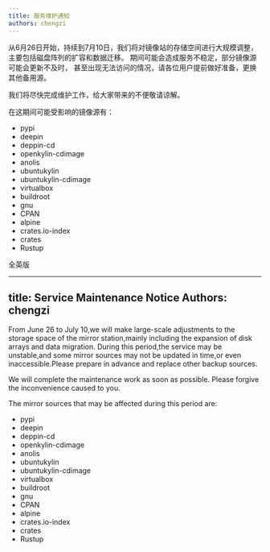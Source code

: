 ```yaml
---
title: 服务维护通知
authors: chengzi
---
```


从6月26日开始，持续到7月10日，我们将对镜像站的存储空间进行大规模调整，
主要包括磁盘阵列的扩容和数据迁移。
期间可能会造成服务不稳定，部分镜像源可能会更新不及时，
甚至出现无法访问的情况，请各位用户提前做好准备，更换其他备用源。

我们将尽快完成维护工作，给大家带来的不便敬请谅解。

<!-- truncate -->

在这期间可能受影响的镜像源有：

- pypi
- deepin
- deppin-cd
- openkylin-cdimage
- anolis
- ubuntukylin
- ubuntukylin-cdimage
- virtualbox
- buildroot
- gnu
- CPAN
- alpine
- crates.io-index
- crates
- Rustup




全英版

---
title:   Service Maintenance Notice
Authors: chengzi
---

From June 26 to July 10,we will make large-scale adjustments to the storage space of the mirror station,mainly including the expansion of disk arrays and data migration.
During this period,the service may be unstable,and some mirror sources may not be updated in time,or even inaccessible.Please prepare in advance and replace other backup sources.

We will complete the maintenance work as soon as possible.  Please forgive the inconvenience caused to you.

<!-- truncate -->

The mirror sources that may be affected during this period are:

- pypi
- deepin
- deppin-cd
- openkylin-cdimage
- anolis
- ubuntukylin
- ubuntukylin-cdimage
- virtualbox
- buildroot
- gnu
- CPAN
- alpine
- crates.io-index
- crates
- Rustup

